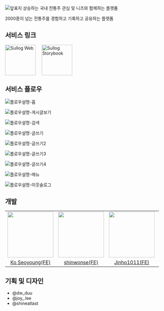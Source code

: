 ![앞표지](https://github.com/sullog-official/sullog-client/assets/62709718/76479cef-3432-4003-a10f-eb4230465bb4)
상승하는 국내 전통주 관심 및 니즈와 함께하는 플랫폼

2000종이 넘는 전통주를 경험하고 기록하고 공유하는 플랫폼

## 서비스 링크

<div style="display: flex; flex-direction: row; gap: 20px;">
    <a href="https://sullog-client.vercel.app/" >
        <img alt="Sullog Web" src="https://github.com/sullog-official/sullog-client/assets/62709718/9187f59d-ae26-46e5-8dbd-8a97bc9e9e68" style="width: 100px; height: 100px"/>
    </a>
    <a href="https://sullog-official.github.io/sullog-client/">
        <img alt="Sullog Storybook" src="https://github.com/sullog-official/sullog-client/assets/62709718/77535dca-1d6c-47d6-a4d2-d796fc82fdee" style="width:100px; height: 100px"/>
    </a>
</div>

## 서비스 플로우

![플로우설명-홈](https://github.com/sullog-official/sullog-client/assets/62709718/ab1cfaf0-659c-49ad-9985-b8beb9e39c74)

![플로우설명-게시글보기](https://github.com/sullog-official/sullog-client/assets/62709718/1878994e-8b62-4fc9-ac23-07e3133153d2)

![플로우설명-검색](https://github.com/sullog-official/sullog-client/assets/62709718/326150b5-8f7e-4ced-9e8b-90dcfec55458)

![플로우설명-글쓰기](https://github.com/sullog-official/sullog-client/assets/62709718/a220b5fe-7046-42d2-a3ef-b681ece9d478)

![플로우설명-글쓰기2](https://github.com/sullog-official/sullog-client/assets/62709718/1223ecb6-6c31-473a-bfb6-104160f4a408)

![플로우설명-글쓰기3](https://github.com/sullog-official/sullog-client/assets/62709718/60bebee5-72f5-4182-b1c7-0c8cf14a794a)

![플로우설명-글쓰기4](https://github.com/sullog-official/sullog-client/assets/62709718/244d0247-d32e-4961-a03f-9c40c8512605)

![플로우설명-메뉴](https://github.com/sullog-official/sullog-client/assets/62709718/fc9cf3e6-5fc1-4ef1-8300-2cd62476a02b)

![플로우설명-이웃술로그](https://github.com/sullog-official/sullog-client/assets/62709718/9514601a-ae36-4b66-bb69-9dc245f5d58d)



## 개발

<table>
  <tr>
    <td align="center" width="200px" height="150px">
      <img src="https://github.com/sullog-official/sullog-client/assets/62709718/dcac6c55-9702-4c1d-9df5-7d470920210b" width="150px;" alt=""/>
    </td>
    <td align="center" width="200px" height="150px">
      <img src="https://user-images.githubusercontent.com/62709718/208676001-b838be17-a6da-4954-8382-7b537a359f2a.png" width="150px;" alt=""/>
    </td>
    <td align="center" width="200px" height="150px">
      <img src="https://github.com/sullog-official/sullog-client/assets/62709718/7ce2d3d1-33e9-4d2e-91d3-b84fa54b37a6" width="150px;" alt=""/>
    </td>  
    <td align="center" width="200px" height="150px">
      <img src="https://github.com/sullog-official/sullog-client/assets/62709718/5b7ed212-d505-4a42-a491-c7e8c5008fbd" width="150px;" alt=""/>
    </td>
    <td align="center" width="200px" height="150px">
      <img src="https://github.com/sullog-official/sullog-client/assets/62709718/3614563b-5768-497d-9815-7c3474c6c69c" width="150px;" alt=""/>
    </td>
  </tr>
  <tr>    
    <td align="center">
      <a href="https://github.com/syoung125">
        <div>Ko Seoyoung(FE)</div>
      </a>
    </td>
    <td align="center">
      <a href="https://github.com/shinwonse">
        <div>shinwonse(FE)</div>
      </a>
    </td>
    <td align="center">
      <a href="https://github.com/Jinho1011">
        <div>Jinho1011(FE)</div>
      </a>
    </td>   
    <td align="center">
      <a href="https://github.com/cnpcnp99">
        <div>JJ_(BE)</div>
      </a>
    </td>
    <td align="center">
      <a href="https://github.com/seungyeonchoi">
        <div>seungyeonchoi(BE)</div>
      </a>
    </td>
  </tr>
</table>

## 기획 및 디자인
- @dw_duu
- @joy_.lee
- @shineatlast
